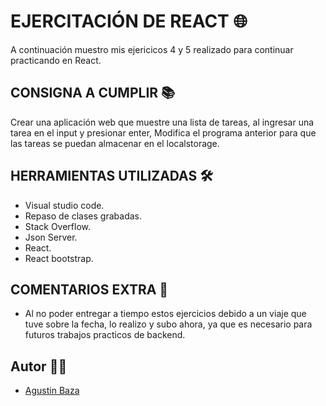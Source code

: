 # EJERCITACIÓN DE REACT 🌐 
A continuación muestro mis ejericicos 4 y 5 realizado para continuar practicando en React.


## CONSIGNA A CUMPLIR 📚

Crear una aplicación web que  muestre una lista de tareas, al ingresar una tarea en el input y presionar enter, Modifica el programa anterior para que las tareas se puedan almacenar en el localstorage.

## HERRAMIENTAS UTILIZADAS 🛠

- Visual studio code.
- Repaso de clases grabadas.
- Stack Overflow.
- Json Server.
- React.
- React bootstrap.


## COMENTARIOS EXTRA 📌

- Al no poder entregar a tiempo estos ejercicios debido a un viaje que tuve sobre la fecha, lo realizo y subo ahora, ya que es necesario para futuros trabajos practicos de backend.


## Autor 🙋‍♂️
- [Agustin Baza](https://github.com/agustinbaza)


